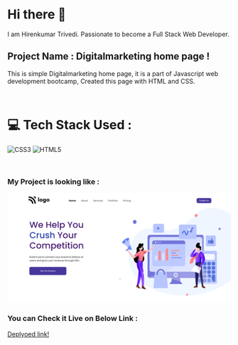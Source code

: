 # Hi there 👋

I am Hirenkumar Trivedi. Passionate to become a Full Stack Web Developer.

## Project Name : **Digitalmarketing home page !**

This is simple Digitalmarketing home page, it is a part of Javascript web development bootcamp, Created this page with HTML and CSS.


</br>

# 💻 Tech Stack Used :

![CSS3](https://img.shields.io/badge/css3-%231572B6.svg?style=for-the-badge&logo=css3&logoColor=white) ![HTML5](https://img.shields.io/badge/html5-%23E34F26.svg?style=for-the-badge&logo=html5&logoColor=white)

</br>

### My Project is looking like :

![Web Site Image](./assets/p1.PNG)

### You can Check it Live on Below Link :

[Deplyoed link!](https://liveclassproject4.netlify.app/)
